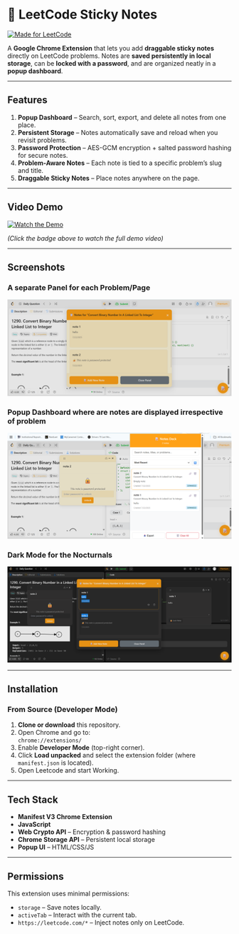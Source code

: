 # 📝 LeetCode Sticky Notes
[![Made for LeetCode](https://img.shields.io/badge/Made%20for-LeetCode-orange?logo=leetcode)](https://leetcode.com/)

A **Google Chrome Extension** that lets you add **draggable sticky notes** directly on LeetCode problems. Notes are **saved persistently in local storage**, can be **locked with a password**, and are organized neatly in a **popup dashboard**.

---

## Features

1. **Popup Dashboard** – Search, sort, export, and delete all notes from one place.  
2. **Persistent Storage** – Notes automatically save and reload when you revisit problems.  
3. **Password Protection** – AES-GCM encryption + salted password hashing for secure notes.  
4. **Problem-Aware Notes** – Each note is tied to a specific problem’s slug and title.   
5. **Draggable Sticky Notes** – Place notes anywhere on the page.

---

## Video Demo

[![Watch the Demo](https://img.shields.io/badge/▶%20Watch%20Demo-Click%20Here-red?style=for-the-badge&logo=youtube)](https://youtu.be/uzi-zAEZq9Q)

*(Click the badge above to watch the full demo video)*

---

## Screenshots

### A separate Panel for each Problem/Page
![A seperate panel for each problem/page](screenshots/1.png)

### Popup Dashboard where are notes are displayed irrespective of problem
![Popup Dashboard where all notes are displayed irrespective of problem](screenshots/2.png)

### Dark Mode for the Nocturnals
![Dark mode for the nocturnals](screenshots/3.png)

---

## Installation

### **From Source (Developer Mode)**

1. **Clone or download** this repository.
2. Open Chrome and go to:  
   `chrome://extensions/`
3. Enable **Developer Mode** (top-right corner).
4. Click **Load unpacked** and select the extension folder (where `manifest.json` is located).
5. Open Leetcode and start Working.

---

## Tech Stack

- **Manifest V3 Chrome Extension**  
- **JavaScript**  
- **Web Crypto API** – Encryption & password hashing  
- **Chrome Storage API** – Persistent local storage  
- **Popup UI** – HTML/CSS/JS  

---

## Permissions
This extension uses minimal permissions:
- `storage` – Save notes locally.  
- `activeTab` – Interact with the current tab.  
- `https://leetcode.com/*` – Inject notes only on LeetCode.
